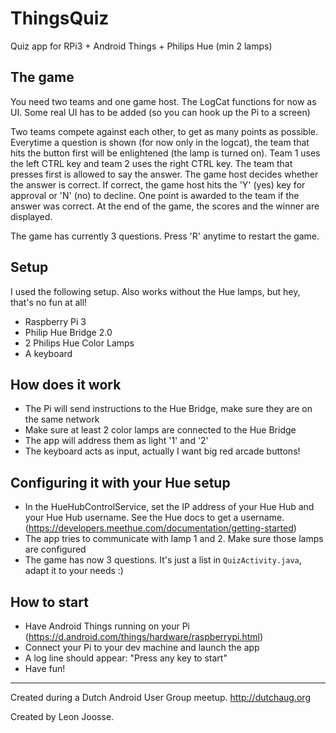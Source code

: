 # ThingsQuiz
Quiz app for RPi3 + Android Things + Philips Hue (min 2 lamps)

## The game

You need two teams and one game host. The LogCat functions for now as
UI. Some real UI has to be added (so you can hook up the Pi to a 
screen)

Two teams compete against each other, to get as many points as possible. 
Everytime a question is shown (for now only in the logcat), the team 
that hits the button first will be enlightened (the lamp is turned on).
Team 1 uses the left CTRL key and team 2 uses the right CTRL key. The 
team that presses first is allowed to say the answer. The game host 
decides whether the answer is correct. If correct, the game host hits 
the 'Y' (yes) key for approval or 'N' (no) to decline. One point is 
awarded to the team if the answer was correct. At the end of the game,
the scores and the winner are displayed.

The game has currently 3 questions. Press 'R' anytime to restart the game.

## Setup

I used the following setup. Also works without the Hue lamps, but hey,
that's no fun at all!

- Raspberry Pi 3
- Philip Hue Bridge 2.0
- 2 Philips Hue Color Lamps
- A keyboard

## How does it work

- The Pi will send instructions to the Hue Bridge, make sure they are on the same network
- Make sure at least 2 color lamps are connected to the Hue Bridge
- The app will address them as light '1' and '2'
- The keyboard acts as input, actually I want big red arcade buttons!

## Configuring it with your Hue setup

- In the HueHubControlService, set the IP address of your Hue Hub and 
  your Hue Hub username. See the Hue docs to get a username. 
  (https://developers.meethue.com/documentation/getting-started)
- The app tries to communicate with lamp 1 and 2. Make sure those lamps
  are configured
- The game has now 3 questions. It's just a list in `QuizActivity.java`,
  adapt it to your needs :)
  
## How to start

- Have Android Things running on your Pi (https://d.android.com/things/hardware/raspberrypi.html)
- Connect your Pi to your dev machine and launch the app
- A log line should appear: "Press any key to start"
- Have fun!

------

Created during a Dutch Android User Group meetup. http://dutchaug.org

Created by Leon Joosse. 
